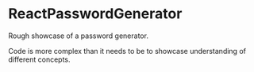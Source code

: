# ReactPasswordGenerator
Rough showcase of a password generator.

Code is more complex than it needs to be to showcase understanding of different concepts.

